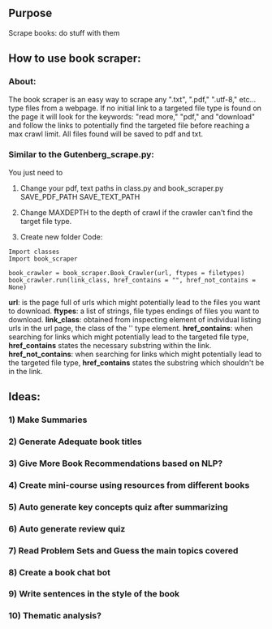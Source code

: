 ## Purpose
Scrape books: do stuff with them

## How to use book scraper:
### About:
   The book scraper is an easy way to scrape any ".txt", ".pdf," ".utf-8," etc... type files from a webpage.
If no initial link to a targeted file type is found on the page it will look for the keywords: "read more," "pdf," and "download"
and follow the links to potentially find the targeted file before reaching a max crawl limit. All files found will be saved to pdf and txt.
### __Similar to the Gutenberg_scrape.py__: 
You just need to 
1) Change your pdf, text paths in class.py and book_scraper.py
SAVE_PDF_PATH 
SAVE_TEXT_PATH

2) Change MAXDEPTH to the depth of crawl if the crawler can't find the target file type.
4) Create new folder
Code:
```
Import classes
Import book_scraper

book_crawler = book_scraper.Book_Crawler(url, ftypes = filetypes)
book_crawler.run(link_class, href_contains = "", href_not_contains = None)

```
__url__: is the page full of urls which might potentially lead to the files you want to download. 
__ftypes__: a list of strings, file types endings of files you want to download.
__link_class__: obtained from inspecting element of individual listing urls in the url page, the class of the '<a>' type element.
__href_contains__: when searching for links which might potentially lead to the targeted file type, __href_contains__ states the necessary substring within the link.
__href_not_contains__: when searching for links which might potentially lead to the targeted file type, __href_contains__ states the substring which shouldn't be in the link.

## Ideas:
### 1) Make Summaries
### 2) Generate Adequate book titles
### 3) Give More Book Recommendations based on NLP?
### 4) Create mini-course using resources from different books
### 5) Auto generate key concepts quiz after summarizing
### 6) Auto generate review quiz
### 7) Read Problem Sets and Guess the main topics covered
### 8) Create a book chat bot
### 9) Write sentences in the style of the book
### 10) Thematic analysis?
   

